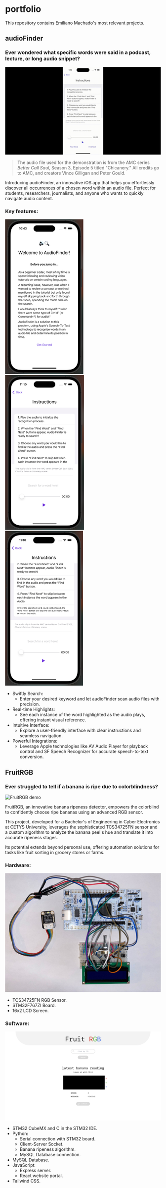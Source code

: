 # portfolio

This repository contains Emiliano Machado's most relevant projects.

## audioFinder

### Ever wondered what specific words were said in a podcast, lecture, or long audio snippet?

![audioFinder demo](/audio-finder/assets/demo.gif)

> The audio file used for the demonstration is from the AMC series *Better Call Saul*, Season 3, Episode 5 titled "Chicanery." All credits go to AMC, and creators Vince Gilligan and Peter Gould.

Introducing audioFinder, an innovative iOS app that helps you effortlessly discover all occurrences of a chosen word within an audio file. Perfect for students, researchers, journalists, and anyone who wants to quickly navigate audio content.

### Key features:

<div class="row">
    <img src="/audio-finder/assets/intro.png" height="500">
    <img src="/audio-finder/assets/instructions1.png" height="500">
    <img src="/audio-finder/assets/instructions2.png" height="500">
</div>

- Swiftly Search: 
    - Enter your desired keyword and let audioFinder scan audio files with precision.
- Real-time Highlights: 
    - See each instance of the word highlighted as the audio plays, offering instant visual reference.
- Intuitive Interface: 
    - Explore a user-friendly interface with clear instructions and seamless navigation.
- Powerful Integrations: 
    - Leverage Apple technologies like AV Audio Player for playback control and SF Speech Recognizer for accurate speech-to-text conversion.

## FruitRGB

### Ever struggled to tell if a banana is ripe due to colorblindness?

![FruitRGB demo](/fruit-rgb/Assets/demo.gif)

FruitRGB, an innovative banana ripeness detector, empowers the colorblind to confidently choose ripe bananas using an advanced RGB sensor. 

This project, developed for a Bachelor's of Engineering in Cyber Electronics at CETYS University, leverages the sophisticated TCS34725FN sensor and a custom algorithm to analyze the banana peel's hue and translate it into accurate ripeness stages. 

Its potential extends beyond personal use, offering automation solutions for tasks like fruit sorting in grocery stores or farms.

### Hardware:
![Hardware connections](/fruit-rgb/Assets/hardware.jpg)
- TCS34725FN RGB Sensor.
- STM32F767ZI Board.
- 16x2 LCD Screen.

### Software:
![Web portal for viewing readings](/fruit-rgb/Assets/web-portal.png)
- STM32 CubeMX and C in the STM32 IDE.
- Python:
    - Serial connection with STM32 board.
    - Client-Server Socket.
    - Banana ripeness algorithm.
    - MySQL Database connection.
- MySQL Database.
- JavaScript:
    - Express server.
    - React website portal.
- Tailwind CSS.